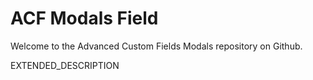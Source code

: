# ACF Modals Field

Welcome to the Advanced Custom Fields Modals repository on Github.

EXTENDED_DESCRIPTION
